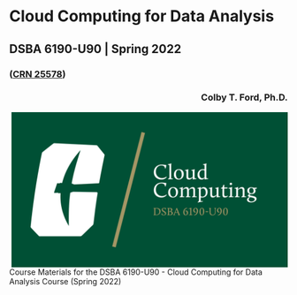# Cloud Computing for Data Analysis
## DSBA 6190-U90 | Spring 2022
### ([CRN 25578](https://selfservice.uncc.edu/pls/BANPROD/bwlkfcwl.P_FacClaList?crn=25578))
<h3 align="right">Colby T. Ford, Ph.D.</h3>


<img align="right" src="https://github.com/colbyford/DSBA6190-CloudComputing/blob/master/img/canvas_header.png?raw=true" width="500">
Course Materials for the DSBA 6190-U90 - Cloud Computing for Data Analysis Course (Spring 2022)

